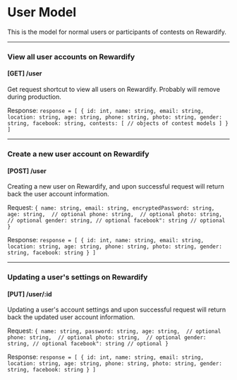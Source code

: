 # User Model

This is the model for normal users or participants of contests on Rewardify.

---

### View all user accounts on Rewardify
#### [GET] /user
Get request shortcut to view all users on Rewardify. Probably will remove during production.

Response:
`
response = [
  {
    id: int,
    name: string,
    email: string,
    location: string,
    age: string,
    phone: string,
    photo: string,
    gender: string,
    facebook: string,
    contests: [
      // objects of contest models
    ]
  }
]
`

---

### Create a new user account on Rewardify
#### [POST] /user
Creating a new user on Rewardify, and upon successful request will return back the user account information.

Request:
`
{
  name: string,
  email: string,
  encryptedPassword: string,
  age: string,  // optional
  phone: string,  // optional
  photo: string,  // optional
  gender: string, // optional
  facebook": string // optional
}
`

Response:
`
response = [
  {
    id: int,
    name: string,
    email: string,
    location: string,
    age: string,
    phone: string,
    photo: string,
    gender: string,
    facebook: string
  }
]
`

---

### Updating a user's settings on Rewardify
#### [PUT] /user/:id
Updating a user's account settings and upon successful request will return back the updated user account information.

Request:
`
{
  name: string,
  password: string,
  age: string,  // optional
  phone: string,  // optional
  photo: string,  // optional
  gender: string, // optional
  facebook": string // optional
}
`

Response:
`
response = [
  {
    id: int,
    name: string,
    email: string,
    location: string,
    age: string,
    phone: string,
    photo: string,
    gender: string,
    facebook: string
  }
]
`
